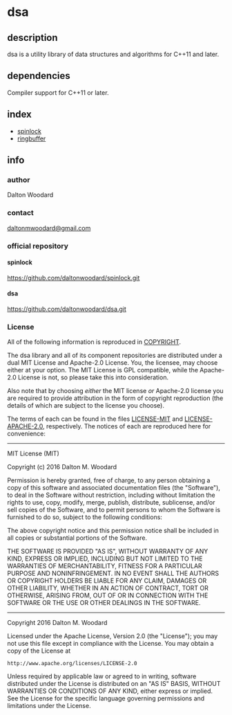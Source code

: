 dsa
===

## description

dsa is a utility library of data structures and algorithms for C++11 and later.

## dependencies

Compiler support for C++11 or later.

## index

* [spinlock](./spinlock/)
* [ringbuffer](./ringbuffer/)

## info

### author

Dalton Woodard

### contact

daltonmwoodard@gmail.com

### official repository

#### spinlock

https://github.com/daltonwoodard/spinlock.git

#### dsa

https://github.com/daltonwoodard/dsa.git

### License

All of the following information is reproduced in [COPYRIGHT](COPYRIGHT.txt).

The dsa library and all of its component repositories are distributed under a
dual MIT License and Apache-2.0 License. You, the licensee, may choose either at
your option. The MIT License is GPL compatible, while the Apache-2.0 License is
not, so please take this into consideration.

Also note that by choosing *either* the MIT license *or* Apache-2.0 license
you are required to provide attribution in the form of copyright reproduction
(the details of which are subject to the license you choose).

The terms of each can be found in the files [LICENSE-MIT](LICENSE-MIT) and
[LICENSE-APACHE-2.0](LICENSE-APACHE-2.0), respectively. The notices of each are
reproduced here for convenience:

---

MIT License (MIT)

Copyright (c) 2016 Dalton M. Woodard

Permission is hereby granted, free of charge, to any person obtaining a copy
of this software and associated documentation files (the "Software"), to deal
in the Software without restriction, including without limitation the rights
to use, copy, modify, merge, publish, distribute, sublicense, and/or sell
copies of the Software, and to permit persons to whom the Software is
furnished to do so, subject to the following conditions:

The above copyright notice and this permission notice shall be included in all
copies or substantial portions of the Software.

THE SOFTWARE IS PROVIDED "AS IS", WITHOUT WARRANTY OF ANY KIND, EXPRESS OR
IMPLIED, INCLUDING BUT NOT LIMITED TO THE WARRANTIES OF MERCHANTABILITY,
FITNESS FOR A PARTICULAR PURPOSE AND NONINFRINGEMENT. IN NO EVENT SHALL THE
AUTHORS OR COPYRIGHT HOLDERS BE LIABLE FOR ANY CLAIM, DAMAGES OR OTHER
LIABILITY, WHETHER IN AN ACTION OF CONTRACT, TORT OR OTHERWISE, ARISING FROM,
OUT OF OR IN CONNECTION WITH THE SOFTWARE OR THE USE OR OTHER DEALINGS IN THE
SOFTWARE.

---

Copyright 2016 Dalton M. Woodard

Licensed under the Apache License, Version 2.0 (the "License");
you may not use this file except in compliance with the License.
You may obtain a copy of the License at

	http://www.apache.org/licenses/LICENSE-2.0

Unless required by applicable law or agreed to in writing, software
distributed under the License is distributed on an "AS IS" BASIS,
WITHOUT WARRANTIES OR CONDITIONS OF ANY KIND, either express or implied.
See the License for the specific language governing permissions and
limitations under the License.
